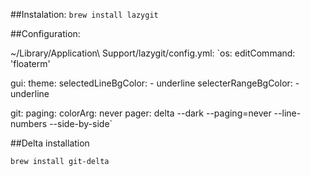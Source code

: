 ##Instalation:
 `brew install lazygit`


##Configuration:

~/Library/Application\ Support/lazygit/config.yml: 
`os:
    editCommand: 'floaterm'

  gui:
    theme:
      selectedLineBgColor:
        - underline
      selecterRangeBgColor:
        - underline

  git:
    paging:
      colorArg: never
      pager: delta --dark --paging=never --line-numbers --side-by-side`

##Delta installation

`brew install git-delta`

